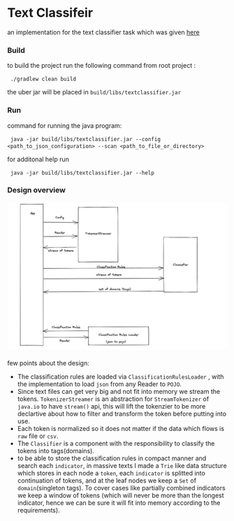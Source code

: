 
  
  
# Text Classifeir  
  
an implementation for the text classifier task which was given [here](https://github.com/Mcas-Interviews/TextClassifier_AviadShiber/issues/1)  
  
### **Build**  
to build the project run the following command from root project :  
  
  
  

     ./gradlew clean build   

the uber jar will be placed in `build/libs/textclassifier.jar`  
  
  
  
### **Run**  
command for running the java program:  
  


     java -jar build/libs/textclassifier.jar --config <path_to_json_configuration> --scan <path_to_file_or_directory>   


for additonal help run  
  

     java -jar build/libs/textclassifier.jar --help  

### Design overview  
![overall design](docs/design.png)  
  
few points about the design:  
  
- The classification rules are loaded via `ClassificationRulesLoader` , with the implementation to load `json` from any Reader to `POJO`.  
- Since text files can get very big and not fit into memory we stream the tokens. `TokenizerStreamer` is an abstraction for `StreamTokenizer` of `java.io` to have `stream()` api, this will lift the tokenzier to be more declartive about how to filter and transform the token before putting into use.  
- Each token is normalized so it does not matter if the data which flows is `raw` file or `csv`.  
- The `Classifier` is a component with the responsibility to classify the tokens into tags(domains).  
- to be able to store the classification rules in compact manner and search each `indicator`, in massive texts I made a `Trie` like data structure which stores in each node a `token`, each `indicator` is splitted into continuation of tokens, and at the leaf nodes we keep a `Set` of `domain`(singleton tags). To cover cases like partially combined indicators we keep a window of tokens (which will never be more than the longest indicator, hence we can be sure it will fit into memory according to the requirements).
